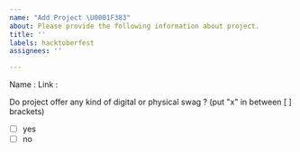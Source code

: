 ```yaml
---
name: "Add Project \U0001F383"
about: Please provide the following information about project.
title: ''
labels: hacktoberfest
assignees: ''

---
```


Name : 
Link : 

Do project offer any kind of digital or physical swag ? (put "x" in between [ ] brackets)
- [ ]  yes
- [ ] no
